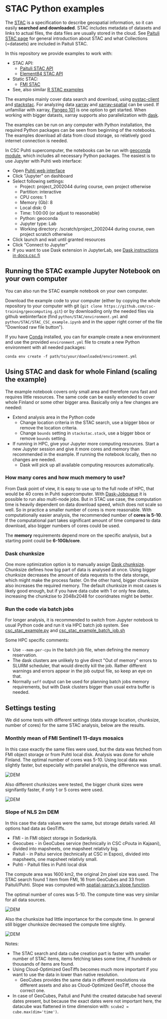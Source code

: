 # STAC Python examples

The [STAC](https://stacspec.org/en/) is a specification to describe geospatial information, so it can easily **searched and downloaded**. 
STAC includes metadata of datasets and links to actual files, the data files are usually stored in the cloud. See [Paituli STAC page](https://paituli.csc.fi/stac.html) for general introduction about STAC and what Collections (=datasets) are included in Paituli STAC.

In this repository we provide examples to work with:

* STAC API:
    * [Paituli STAC API](STAC_CSC_example.ipynb)
    * [Element84 STAC API](stac_xarray_dask_example.ipynb)
* Static STAC: 
    * [FMI STAC](static_stac.ipynb)
* See, also similar [R STAC examples](../../R/STAC)

The examples mainly cover data search and download, using [pystac-client](https://pystac-client.readthedocs.io/en/stable/) and [stackstac](https://stackstac.readthedocs.io/en/latest/).  For analyzing data [xarray](https://docs.xarray.dev/en/stable/) and [xarray-spatial](https://xarray-spatial.org/) can be used. If unfamiliar with xarray, [Pangeo 101](https://pangeo-data.github.io/foss4g-2022/intro.html) is one option to get started. When working with bigger datasts, xarray supports also parallelization with [dask](https://www.dask.org/).

The examples can be run on any computer with Python installation, the required Python packages can be seen from beginning of the notebooks. The examples download all data from cloud storage, so relatively good internet connection is needed.

In CSC Puhti supercomputer, the notebooks can be run with [geoconda module](https://docs.csc.fi/apps/geoconda/), which includes all necessary Python packages. The easiest is to use Jupyter with Puhti web interface:

* Open [Puhti web interface](https://www.puhti.csc.fi/)
* Click "Jupyter" on dashboard
* Select following settings:
	* Project: project_2002044 during course, own project otherwise 
	* Partition: interactive
	* CPU cores: 1
	* Memory (Gb): 8 
	* Local disk: 0
	* Time: 1:00:00 (or adjust to reasonable)
	* Python: geoconda 
	* Jupyter type: Lab
	* Working directory: /scratch/project_2002044 during course, own project scratch otherwise
* Click launch and wait until granted resources 
* Click "Connect to Jupyter" 
* If you want to use Dask extension in JupyterLab, see [Dask instructions in docs.csc.fi](https://docs.csc.fi/support/tutorials/dask-python/#dask-with-jupyter)


## Running the STAC example Jupyter Notebook on your own computer

You can also run the STAC example notebook on your own computer.

Download the example code to your computer (either by copying the whole repository to your computer with git (`git clone https://github.com/csc-training/geocomputing.git`) or by downloading only the needed files via github webinterface (find `python/STAC/environment.yml` and `python/STAC/STAC_CSC_example.ipynb` and in the upper right corner of the file "Download raw file button"). 

If you have [Conda](https://conda.io/projects/conda/en/latest/index.html) installed, you can for example create a new environment and use the provided `environment.yml` file to create a new Python environment with all needed packages:

```
conda env create -f path/to/your/downloaded/environment.yml
```

## Using STAC and dask for whole Finland (scaling the example)

The example notebook covers only small area and therefore runs fast and requires little resources. The same code can be easily extended to cover whole Finland or some other bigger area. Basically only a few changes are needed:
* Extend analysis area in the Python code
  	* Change location criteria in the STAC search, use a bigger bbox or remove the location criteria.
	* Change `bounds` setting in `stackstac.stack`, use a bigger bbox or remove `bounds` setting.
* If running in HPC, give your Jupyter more computing resources. Start a new Jupyter session and give it more cores and memory than recommended in the example. If running the notebook locally, then no changes are needed. 
 	* Dask will pick up all available computing resources automatically.
 
### How many cores and how much memory to use?

From Dask point of view, it is easy to use up to the full node of HPC, that would be 40 cores in Puhti supercomputer. With [Dask-Jobqueue](https://github.com/csc-training/geocomputing/tree/master/python/puhti/06_parallel_dask) it is possible to run also multi-node jobs. But in STAC use case, the computation time is heavily dependent on data download speed, which does not scale so well. So in practice a smaller number of cores is more reasonable. With computationally easier analysis, the recommended number of **cores is 5-10**. If the computational part takes significant amount of time compared to data download, also bigger numbers of cores could be used. 

The **memory** requirements depend more on the specific analysis, but a starting point could be **6-10Gb/core**. 

### Dask chunksize
One more optimization option is to manually assign [Dask chunksize](https://docs.xarray.dev/en/v0.14.0/dask.html#chunking-and-performance). Chunksize defines how big part of data is analysed at once. Using bigger chunksize decreases the amount of data requests to the data storage, which might make the process faster. On the other hand, bigger chunksize also increases the required memory. The default chunksize in most cases is likely good enough, but if you have data cube with 1 or only few dates, increasing the chunkzise to 2048x2048 for cooridnates might be better.

### Run the code via batch jobs

For longer analysis, it is recommended to switch from Jupyter notebook to usual Python code and run it via HPC batch job system. See [csc_stac_example.py](csc_stac_example.py) and [csc_stac_example_batch_job.sh](csc_stac_example_batch_job.sh)

Some HPC specific comments:
* Use `--mem-per-cpu` in the batch job file, when defining the memory reservation.
* The dask clusters are unlikely to give direct "Out of memory" errors to SLURM scheduler, that would directly kill the job. Rather different warnings and errors appear in the job output file, so keep an eye on that.
* Normally `seff` output can be used for planning batch jobs memory requirements, but with Dask clusters bigger than usual extra buffer is needed.

## Settings testing
We did some tests with different settings (data storage location, chunksize, number of cores) for the same STAC analysis, below are the results.

### Monthly mean of FMI Sentinel1 11-days mosaics
In this case exactly the same files were used, but the data was fetched from FMI object storage or from Puhti local disk. Analysis was done for whole Finland. The optimal number of cores was 5-10. Using local data was slightly faster, but especially with parallel analysis, the difference was small. 

![DEM](img/S1_data_source_cpu_walltime.gif?raw=true)

Also different chunksizes were tested, the bigger chunk sizes were signifantly faster, if only 1 or 5 cores were used.

![DEM](img/S1_tile_size_cpu_walltime.gif?raw=true)

### Slope of NLS 2m DEM

In this case the data values were the same, but storage details varied. All options had data as GeoTiffs.
* FMI - in FMI object storage in Sodankylä.
* Geocubes - in GeoCubes service (technically in CSC cPouta in Kajaani), divided into mapsheets, one mapsheet relativly big.
* Paituli - in Paitui service (technically at CSC in Espoo), divided into mapsheets, one mapsheet relativly small.
* Puhti - Paituli files in Puhti local disk

The compute area was 1600 km2, the original 2m pixel size was used. The STAC search found 1 item from FMI, 16 from GeoCubes and 33 from Paituli/Puhti. Slope was computed with [spatial-xarray's slope function](https://xarray-spatial.org/reference/_autosummary/xrspatial.slope.slope.html).

The optimal number of cores was 5-10.  The compute time was very similar for all data sources. 

![DEM](img/DEM_data_source_cpu_walltime.gif?raw=true)

Also the chunksize had little importance for the compute time. In general still bigger chunksize decreased the compute time slightly. 

![DEM](img/DEM_tile_size_cpu_walltime.gif?raw=true)

Notes:
* The STAC search and data cube creation part is faster with smaller number of STAC items, items fetching takes some time, if hundreds or thousands of items are found.
* Using Cloud-Optimized GeoTiffs becomes much more important if you want to use the data in lower than native resolution.
	* GeoCubes provides the same data in different resolutions via different assets and also as Cloud-Optimized GeoTiff, choose the correct one.
* In case of GeoCubes, Paituli and Puhti the created datacube had several dates present, but because the exact dates were not important here, the datacube was flattened in time dimension with: `scube2 = cube.max(dim='time')`.
